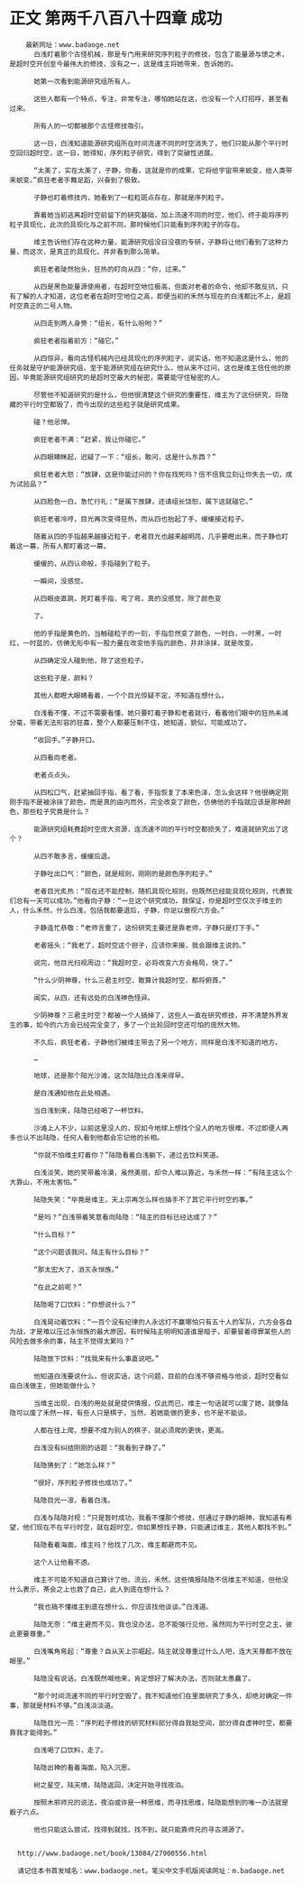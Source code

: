 # 正文 第两千八百八十四章 成功
        最新网址：www.badaoge.net
          白浅盯着那个古怪机械，那是专门用来研究序列粒子的修技，包含了能量源与馈之术，是超时空开创至今最伟大的修技，没有之一，这是维主将她带来，告诉她的。
      
          她第一次看到能源研究组所有人。
      
          这些人都有一个特点，专注，非常专注，哪怕她站在这，也没有一个人打招呼，甚至看过来。
      
          所有人的一切都被那个古怪修技吸引。
      
          这一日，白浅知道能源研究组所在时间流速不同的时空消失了，他们只能从那个平行时空回归超时空，这一日，她得知，序列粒子研究，得到了突破性进展。
      
          “太美了，实在太美了，子静，你看，这就是你的成果，它将给宇宙带来蜕变，给人类带来蜕变。”疯狂老者手舞足蹈，兴奋到了极致。
      
          子静也盯着修技内，她看到了一粒粒斑点存在，那就是序列粒子。
      
          靠着她当初逃离超时空前留下的研究基础，加上流速不同的时空，他们，终于能将序列粒子具现化，此次的具现化与之前不同，那时候他们只能看到序列粒子的存在。
      
          维主告诉他们存在这种力量，能源研究组没日没夜的专研，子静将让他们看到了这种力量，而这次，是真正的具现化，并非看到那么简单。
      
          疯狂老者陡然抬头，狂热的盯向从四：“你，过来。”
      
          从四是黑色能量源使用者，在超时空地位极高，但面对老者的命令，他却不敢反抗，只有了解的人才知道，这位老者在超时空地位之高，即便当初的禾然与现在的白浅都比不上，是超时空真正的二号人物。
      
          从四走到两人身旁：“组长，有什么吩咐？”
      
          疯狂老者指着前方：“碰它。”
      
          从四惊异，看向古怪机械内已经具现化的序列粒子，说实话，他不知道这是什么，他的任务就是守护能源研究组，至于能源研究组在研究什么，他从来不过问，这也是维主信任他的原因，毕竟能源研究组研究的是超时空最大的秘密，需要能守住秘密的人。
      
          尽管他不知道研究的是什么，但他很清楚这个研究的重要性，维主为了这份研究，将隐藏的平行时空都毁了，而今出现的这些粒子就是研究成果。
      
          碰？他忌惮。
      
          疯狂老者不满：“赶紧，我让你碰它。”
      
          从四眼睛眯起，迟疑了一下：“组长，敢问，这是什么东西？”
      
          疯狂老者大怒：“放肆，这是你能过问的？你在找死吗？信不信我立刻让你失去一切，成为试验品？”
      
          从四脸色一白，急忙行礼：“是属下放肆，还请组长饶恕，属下这就碰它。”
      
          疯狂老者冷哼，目光再次变得狂热，而从四也抬起了手，缓缓接近粒子。
      
          随着从四的手指越来越接近粒子，老者目光也越来越明亮，几乎要瞪出来，而子静也盯着这一幕，所有人都盯着这一幕。
      
          缓缓的，从四认命般，手指碰到了粒子。
      
          一瞬间，没感觉。
      
          从四眼皮直跳，死盯着手指，弯了弯，真的没感觉，除了颜色变
      
          了。
      
          他的手指是黄色的，当触碰粒子的一刻，手指忽然变了颜色，一时白，一时黑，一时红，一时蓝的，仿佛无形中有一股力量在改变他手指的颜色，并非涂抹，就是改变。
      
          从四确定没人碰到他，除了这些粒子。
      
          这些粒子是，颜料？
      
          其他人都瞪大眼睛看着，一个个目光惊疑不定，不知道在想什么。
      
          白浅看不懂，不过不需要看懂，她只要盯着子静和老者就行，看着他们眼中的狂热未减分毫，带着无法形容的狂喜，整个人都要压制不住，她知道，貌似，可能成功了。
      
          “收回手。”子静开口。
      
          从四看向老者。
      
          老者点点头。
      
          从四松口气，赶紧抽回手指，看了看，手指恢复了本来色泽，怎么会这样？他很确定刚刚手指不是被涂抹了颜色，而是真的由内而外，完全改变了颜色，仿佛他的手指就应该是那种颜色，那些粒子究竟是什么？
      
          能源研究组耗费超时空庞大资源，连流速不同的平行时空都损失了，难道就研究出了这个？
      
          从四不敢多言，缓缓后退。
      
          子静吐出口气：“颜色，就是规则，刚刚的是颜色序列粒子。”
      
          老者目光炙热：“现在还不能控制，随机具现化规则，但既然已经能具现化规则，代表我们总有一天可以成功。”他看向子静：“一旦这个研究成功，我保证，你是超时空仅次于维主的人，什么禾然，什么白浅，包括我都要退后，子静，你足以傲视六方会。”
      
          子静连忙恭敬：“老师言重了，这份研究主要还是靠老师，子静只是打下手。”
      
          老者摇头：“我老了，超时空这个担子，应该你来接，我会跟维主说的。”
      
          说完，他目光扫视周边：“我超时空，必将改变六方会格局，快了。”
      
          “什么少阴神尊，什么三君主时空，敢算计我超时空，都将俯首。”
      
          闻实，从四，还有远处的白浅神色怪异。
      
          少阴神尊？三君主时空？都被一个人搞掉了，这些人一直在研究修技，并不清楚外界发生的事，如今的六方会已经完全变了，多了一个比轮回时空还可怕的庞然大物。
      
          不久后，疯狂老者，子静他们被维主带去了另一个地方，同样是白浅不知道的地方。
      
          …
      
          地球，还是那个阳光沙滩，这次陆隐比白浅来得早。
      
          是白浅通知他在此处相遇。
      
          当白浅到来，陆隐已经喝了一杯饮料。
      
          沙滩上人不少，以前这里没人的，现如今地球上想找个没人的地方很难，不过即便人再多也认不出陆隐，任何人看到他都会忘记他的长相。
      
          “你就不怕维主盯着你？”陆隐看着白浅躺下，递过去饮料笑道。
      
          白浅淡笑，她的笑带着冷漠，虽然美丽，却令人难以靠近，与禾然一样：“有陆主这么个大靠山，不用太害怕。”
      
          陆隐失笑：“毕竟是维主，天上宗再怎么样也插手不了其它平行时空的事。”
      
          “是吗？”白浅带着笑意看向陆隐：“陆主的目标已经达成了？”
      
          “什么目标？”
      
          “这个问题该我问，陆主有什么目标？”
      
          “那太宏大了，消灭永恒族。”
      
          “在此之前呢？”
      
          陆隐喝了口饮料：“你想说什么？”
      
          白浅晃动着饮料：“一百个没有纪律的人永远打不赢哪怕只有五十人的军队，六方会各自为战，才是难以压过永恒族的最大原因，有时候陆主明明知道谁是暗子，却要冒着得罪某些人的风险去做多余的事，陆主不觉得太累吗？”
      
          陆隐放下饮料：“找我来有什么事直说吧。”
      
          他知道白浅要说什么，但说实话，这个问题，目前的白浅不够资格与他谈，超时空看似由白浅做主，但她能做什么？
      
          当维主出现，白浅的用处就是提供情报，仅此而已，维主一句话就可以废了她，就像陆隐可以废了禾然一样，有些人只是棋子，当然，若她能做的更多，也不是不能谈。
      
          人都在往上爬，想要不成为别人的棋子，就必须爬的更快，更高。
      
          白浅没有纠结刚刚的话题：“我看到子静了。”
      
          陆隐猜到了：“她怎么样？”
      
          “很好，序列粒子修技也成功了。”
      
          陆隐目光一凛，看着白浅。
      
          白浅与陆隐对视：“只是暂时成功，我看不懂那个修技，但通过子静的眼神，我知道有希望，他们现在不在平行时空，就在超时空，你如果想找子静，只能通过维主，其他人都找不到。”
      
          陆隐看着海面，维主吗？他找了几次，维主都避而不见。
      
          这个人让他看不透。
      
          维主不可能不知道自己算计了他，流云，禾然，这些情报陆隐不信维主不知道，但他没什么表示，茶会之上也救了自己，此人到底在想什么？
      
          “我也搞不懂维主到底在想什么，你应该找他谈谈。”白浅道。
      
          陆隐无奈：“维主避而不见，我也没办法，总不能强行见他，虽然同为平行时空之主，彼此更要尊重。”
      
          白浅嘴角弯起：“尊重？自从天上宗崛起，陆主就没尊重过什么人吧，连大天尊都不放在眼里。”
      
          陆隐没有说话，白浅既然喊他来，肯定想好了解决办法，否则就太愚蠢了。
      
          “那个时间流速不同的平行时空毁了，我不知道他们在里面研究了多久，却绝对确定一件事，那就是材料不够。”白浅淡淡道。
      
          陆隐目光一亮：“序列粒子修技的研究材料部分得自我始空间，部分得自虚神时空，都要靠我才能得到。”
      
          白浅喝了口饮料，走了。
      
          陆隐出神的看着海面，陷入沉思。
      
          树之星空，陆天境，陆隐返回，决定开始寻找夜泊。
      
          按照木邪师兄的说法，夜泊或许是一种思维，而寻找思维，陆隐能想到的唯一办法就是骰子六点。
      
          他也只能这么尝试，找得到就找，找不到，就只能靠师兄的寻古溯源了。
      
      
      http://www.badaoge.net/book/13084/27900556.html
      
      请记住本书首发域名：www.badaoge.net。笔尖中文手机版阅读网址：m.badaoge.net